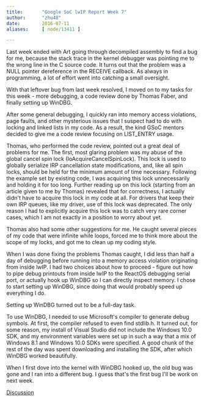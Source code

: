 ```yaml
---
title:       "Google SoC lwIP Report Week 7"
author:      "zhu48"
date:        2016-07-11
aliases:     [ node/13411 ]

---
```


<p>Last week ended with Art going through decompiled assembly to find a bug for me, because the stack trace in the kernel debugger was pointing me to the wrong line in the C source code. It turns out that the problem was a NULL pointer dereference in the RECEIVE callback. As always in programming, a lot of effort went into catching a small oversight.&nbsp;</p>
<p>With that leftover bug from last week resolved, I moved on to my tasks for this week - more debugging, a code review done by Thomas Faber, and finally setting up WinDBG.&nbsp;</p>
<p>After some general debugging, I quickly ran into memory access violations, page faults, and other mysterious issues that I suspect had to do with locking and linked lists in my code. As a result, the kind GSoC mentors decided to give me a code review focusing on LIST_ENTRY usage.&nbsp;</p>
<p>Thomas, who performed the code review, pointed out a great deal of problems for me. The first, most glaring problem was my abuse of the global cancel spin lock (IoAcquireCancelSpinLock). This lock is used to globally serialize IRP cancellation state modifications, and, like all spin locks, should be held for the minimum amount of time necessary. Following the example set by existing code, I was acquiring this lock unnecessarily and holding it for too long. Further reading up on this lock (starting from an article given to me by Thomas) revealed that for correctness, I actually didn't have to acquire this lock in my code at all. For drivers that keep their own IRP queues, like my driver, use of this lock was deprecated. The only reason I had to explicitly acquire this lock was to catch very rare corner cases, which I am not exactly in a position to worry about yet.&nbsp;</p>
<p>Thomas also had some other suggestions for me. He caught several pieces of my code that were infinite while loops, forced me to think more about the scope of my locks, and got me to clean up my coding style.&nbsp;</p>
<p>When I was done fixing the problems Thomas caught, I did less than half a day of debugging before running into a memory access violation originating from inside lwIP. I had two choices about how to proceed - figure out how to pipe debug printouts from inside lwIP to the ReactOS debugging serial port, or actually hook up WinDBG so I can directly inspect memory. I chose to start setting up WinDBG, since doing that would probably speed up everything I do.&nbsp;</p>
<p>Setting up WinDBG turned out to be a full-day task.&nbsp;</p>
<p>To use WinDBG, I needed to use Microsoft's compiler to generate debug symbols. At first, the compiler refused to even find stdlib.h. It turned out, for some reason, my install of Visual Studio did not include the Windows 10.0 SDK, and my environment variables were set up in such a way that a mix of Windows 8.1 and Windows 10.0 SDKs were specified. A good chunk of the rest of the day was spent downloading and installing the SDK, after which WinDBG worked beautifully.&nbsp;</p>
<p>When I first dove into the kernel with WinDBG hooked up, the old bug was gone and I ran into a different bug. I guess that's the first bug I'll be work on next week.&nbsp;</p>
<p><a href="https://www.reactos.org/forum/viewtopic.php?f=2&amp;t=15611">Discussion</a></p>

